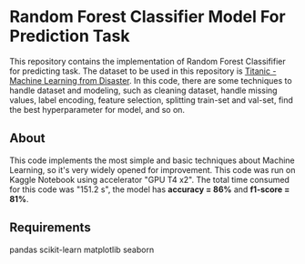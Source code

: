 # Random Forest Classifier Model For Prediction Task

This repository contains the implementation of Random Forest Classififier for predicting task. The dataset to be used in this repository is [Titanic - Machine Learning from Disaster](https://www.kaggle.com/competitions/titanic). In this code, there are some techniques to handle dataset and modeling, such as cleaning dataset, handle missing values, label encoding, feature selection, splitting train-set and val-set, find the best hyperparameter for model, and so on.

## About
This code implements the most simple and basic techniques about Machine Learning, so it's very widely opened for improvement. This code was run on Kaggle Notebook using accelerator "GPU T4 x2". The total time consumed for this code was "151.2 s", the model has **accuracy = 86%** and **f1-score = 81%**.

## Requirements
pandas
scikit-learn
matplotlib
seaborn

